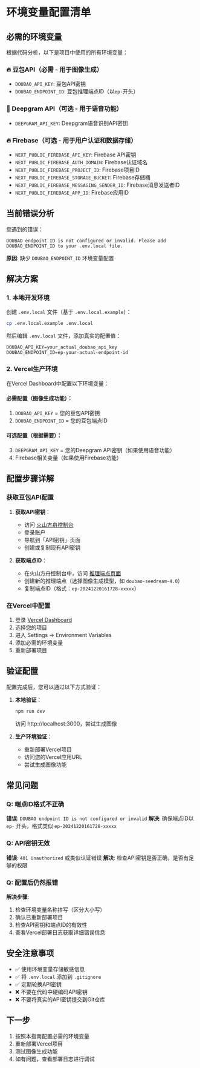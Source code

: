 # 环境变量配置清单

## 必需的环境变量

根据代码分析，以下是项目中使用的所有环境变量：

### 🔥 豆包API（必需 - 用于图像生成）
- `DOUBAO_API_KEY`: 豆包API密钥
- `DOUBAO_ENDPOINT_ID`: 豆包推理端点ID（以`ep-`开头）

### 🎤 Deepgram API（可选 - 用于语音功能）
- `DEEPGRAM_API_KEY`: Deepgram语音识别API密钥

### 🔥 Firebase（可选 - 用于用户认证和数据存储）
- `NEXT_PUBLIC_FIREBASE_API_KEY`: Firebase API密钥
- `NEXT_PUBLIC_FIREBASE_AUTH_DOMAIN`: Firebase认证域名
- `NEXT_PUBLIC_FIREBASE_PROJECT_ID`: Firebase项目ID
- `NEXT_PUBLIC_FIREBASE_STORAGE_BUCKET`: Firebase存储桶
- `NEXT_PUBLIC_FIREBASE_MESSAGING_SENDER_ID`: Firebase消息发送者ID
- `NEXT_PUBLIC_FIREBASE_APP_ID`: Firebase应用ID

## 当前错误分析

您遇到的错误：
```
DOUBAO endpoint ID is not configured or invalid. Please add DOUBAO_ENDPOINT_ID to your .env.local file.
```

**原因**: 缺少 `DOUBAO_ENDPOINT_ID` 环境变量配置

## 解决方案

### 1. 本地开发环境

创建 `.env.local` 文件（基于 `.env.local.example`）：
```bash
cp .env.local.example .env.local
```

然后编辑 `.env.local` 文件，添加真实的配置值：
```env
DOUBAO_API_KEY=your_actual_doubao_api_key
DOUBAO_ENDPOINT_ID=ep-your-actual-endpoint-id
```

### 2. Vercel生产环境

在Vercel Dashboard中配置以下环境变量：

#### 必需配置（图像生成功能）：
1. `DOUBAO_API_KEY` = 您的豆包API密钥
2. `DOUBAO_ENDPOINT_ID` = 您的豆包端点ID

#### 可选配置（根据需要）：
3. `DEEPGRAM_API_KEY` = 您的Deepgram API密钥（如果使用语音功能）
4. Firebase相关变量（如果使用Firebase功能）

## 配置步骤详解

### 获取豆包API配置

1. **获取API密钥**：
   - 访问 [火山方舟控制台](https://console.volcengine.com/ark)
   - 登录账户
   - 导航到「API密钥」页面
   - 创建或复制现有API密钥

2. **获取端点ID**：
   - 在火山方舟控制台中，访问 [推理端点页面](https://console.volcengine.com/ark/region:ark+cn-beijing/endpoint)
   - 创建新的推理端点（选择图像生成模型，如 `doubao-seedream-4.0`）
   - 复制端点ID（格式：`ep-20241220161728-xxxxx`）

### 在Vercel中配置

1. 登录 [Vercel Dashboard](https://vercel.com/dashboard)
2. 选择您的项目
3. 进入 Settings → Environment Variables
4. 添加必需的环境变量
5. 重新部署项目

## 验证配置

配置完成后，您可以通过以下方式验证：

1. **本地验证**：
   ```bash
   npm run dev
   ```
   访问 http://localhost:3000，尝试生成图像

2. **生产环境验证**：
   - 重新部署Vercel项目
   - 访问您的Vercel应用URL
   - 尝试生成图像功能

## 常见问题

### Q: 端点ID格式不正确
**错误**: `DOUBAO endpoint ID is not configured or invalid`
**解决**: 确保端点ID以 `ep-` 开头，格式类似 `ep-20241220161728-xxxxx`

### Q: API密钥无效
**错误**: `401 Unauthorized` 或类似认证错误
**解决**: 检查API密钥是否正确，是否有足够的权限

### Q: 配置后仍然报错
**解决步骤**:
1. 检查环境变量名称拼写（区分大小写）
2. 确认已重新部署项目
3. 检查API密钥和端点ID的有效性
4. 查看Vercel部署日志获取详细错误信息

## 安全注意事项

- ✅ 使用环境变量存储敏感信息
- ✅ 将 `.env.local` 添加到 `.gitignore`
- ✅ 定期轮换API密钥
- ❌ 不要在代码中硬编码API密钥
- ❌ 不要将真实的API密钥提交到Git仓库

## 下一步

1. 按照本指南配置必需的环境变量
2. 重新部署Vercel项目
3. 测试图像生成功能
4. 如有问题，查看部署日志进行调试